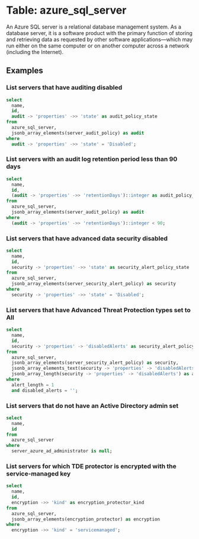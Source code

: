 # Table: azure_sql_server

An Azure SQL server is a relational database management system. As a database server, it is a software product with the primary function of storing and retrieving data as requested by other software applications—which may run either on the same computer or on another computer across a network (including the Internet).

## Examples

### List servers that have auditing disabled

```sql
select
  name,
  id,
  audit -> 'properties' ->> 'state' as audit_policy_state
from
  azure_sql_server,
  jsonb_array_elements(server_audit_policy) as audit
where
  audit -> 'properties' ->> 'state' = 'Disabled';
```

### List servers with an audit log retention period less than 90 days

```sql
select
  name,
  id,
  (audit -> 'properties' ->> 'retentionDays')::integer as audit_policy_retention_days
from
  azure_sql_server,
  jsonb_array_elements(server_audit_policy) as audit
where
  (audit -> 'properties' ->> 'retentionDays')::integer < 90;
```

### List servers that have advanced data security disabled

```sql
select
  name,
  id,
  security -> 'properties' ->> 'state' as security_alert_policy_state
from
  azure_sql_server,
  jsonb_array_elements(server_security_alert_policy) as security
where
  security -> 'properties' ->> 'state' = 'Disabled';
```

### List servers that have Advanced Threat Protection types set to All

```sql
select
  name,
  id,
  security -> 'properties' -> 'disabledAlerts' as security_alert_policy_state
from
  azure_sql_server,
  jsonb_array_elements(server_security_alert_policy) as security,
  jsonb_array_elements_text(security -> 'properties' -> 'disabledAlerts') as disabled_alerts,
  jsonb_array_length(security -> 'properties' -> 'disabledAlerts') as alert_length
where
  alert_length = 1
  and disabled_alerts = '';
```

### List servers that do not have an Active Directory admin set

```sql
select
  name,
  id
from
  azure_sql_server
where
  server_azure_ad_administrator is null;
```

### List servers for which TDE protector is encrypted with the service-managed key

```sql
select
  name,
  id,
  encryption ->> 'kind' as encryption_protector_kind
from
  azure_sql_server,
  jsonb_array_elements(encryption_protector) as encryption
where
  encryption ->> 'kind' = 'servicemanaged';
```
